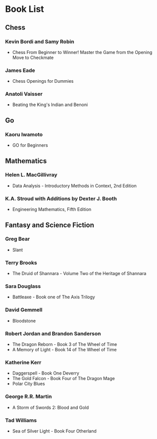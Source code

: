 # Book List

## Chess

### Kevin Bordi and Samy Robin

- Chess From Beginner to Winner! Master the Game from the Opening Move to Checkmate

### James Eade

- Chess Openings for Dummies

### Anatoli Vaisser

- Beating the King's Indian and Benoni

## Go

### Kaoru Iwamoto

- GO for Beginners

## Mathematics

### Helen L. MacGillivray

- Data Analysis - Introductory Methods in Context, 2nd Edition

### K.A. Stroud with Additions by Dexter J. Booth

- Engineering Mathematics, Fifth Edition

## Fantasy and Science Fiction

### Greg Bear

- Slant

### Terry Brooks

- The Druid of Shannara - Volume Two of the Heritage of Shannara

### Sara Douglass

- Battleaxe - Book one of The Axis Trilogy

### David Gemmell

- Bloodstone

### Robert Jordan and Brandon Sanderson

- The Dragon Reborn - Book 3 of The Wheel of Time
- A Memory of Light - Book 14 of The Wheel of Time

### Katherine Kerr

- Daggerspell - Book One Deverry
- The Gold Falcon - Book Four of The Dragon Mage
- Polar City Blues

### George R.R. Martin

- A Storm of Swords 2: Blood and Gold

### Tad Williams

- Sea of Silver Light - Book Four Otherland
